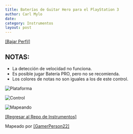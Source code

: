 ```yaml
---
title: Baterías de Guitar Hero para el PlayStation 3
author: Carl Mylo
date: 
category: Instrumentos
layout: post
---
```


[[Bajar Perfil]](https://github.com/hmxmilohax/rb3-pc/raw/main/instrument-repo/PS3%20Guitar%20Hero%20Drums.7z)

## NOTAS:

* La detección de velocidad no funciona.
* Es posible jugar Batería PRO, pero no se recomienda.
* Los colores de notas no son iguales a los de este control.


![Plataforma](https://raw.githubusercontent.com/hmxmilohax/rb3-pc/main/assets/images/instruments/ps3.png "Plataforma") 

![Control](https://raw.githubusercontent.com/hmxmilohax/rb3-pc/main/assets/images/instruments/ghdrmscontroller.png "Control") 

![Mapeando](https://raw.githubusercontent.com/hmxmilohax/rb3-pc/main/assets/images/instruments/ps3ghdrmsmapping.png "Mapeando") 

[[Regresar al Repo de Instrumentos]](https://hmxmilohax.github.io/rb3-pc/english/instrumentrepo/#instrument-list)


Mapeado por [[GamerPerson22]](https://www.youtube.com/channel/UCC5SlXPlnlGwBG7w6mvfx8g)